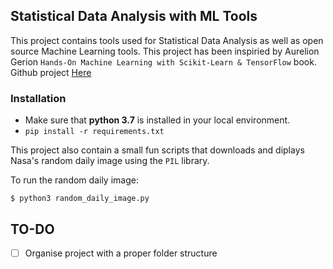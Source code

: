## Statistical Data Analysis with ML Tools

This project contains tools used for Statistical Data Analysis as well as open source Machine Learning tools.
This project has been inspiried by Aurelion Gerion `Hands-On Machine Learning with Scikit-Learn & TensorFlow` book. Github project [Here](https://github.com/ageron/handson-ml)

### Installation

- Make sure that **python 3.7** is installed in your local environment.
- `pip install -r requirements.txt`

This project also contain a small fun scripts that downloads and diplays Nasa's random daily image using the `PIL` library.

To run the random daily image:
```
$ python3 random_daily_image.py
```

## TO-DO

- [ ] Organise project with a proper folder structure
